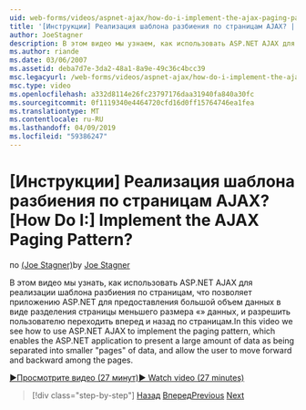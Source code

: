 ```yaml
---
uid: web-forms/videos/aspnet-ajax/how-do-i-implement-the-ajax-paging-pattern
title: '[Инструкции] Реализация шаблона разбиения по страницам AJAX? | Документы Майкрософт'
author: JoeStagner
description: В этом видео мы узнаем, как использовать ASP.NET AJAX для реализации шаблона разбиения по страницам, что позволяет приложению ASP.NET для предоставления большой объем данных в виде bein...
ms.author: riande
ms.date: 03/06/2007
ms.assetid: deba7d7e-3da2-48a1-8a9e-49c36c4bcc39
msc.legacyurl: /web-forms/videos/aspnet-ajax/how-do-i-implement-the-ajax-paging-pattern
msc.type: video
ms.openlocfilehash: a332d8114e26fc23797176daa31940fa840a30fc
ms.sourcegitcommit: 0f1119340e4464720cfd16d0ff15764746ea1fea
ms.translationtype: MT
ms.contentlocale: ru-RU
ms.lasthandoff: 04/09/2019
ms.locfileid: "59386247"
---
```

# <a name="how-do-i-implement-the-ajax-paging-pattern"></a><span data-ttu-id="7f4f8-104">[Инструкции] Реализация шаблона разбиения по страницам AJAX?</span><span class="sxs-lookup"><span data-stu-id="7f4f8-104">[How Do I:] Implement the AJAX Paging Pattern?</span></span>

<span data-ttu-id="7f4f8-105">по [(Joe Stagner)](https://github.com/JoeStagner)</span><span class="sxs-lookup"><span data-stu-id="7f4f8-105">by [Joe Stagner](https://github.com/JoeStagner)</span></span>

<span data-ttu-id="7f4f8-106">В этом видео мы узнать, как использовать ASP.NET AJAX для реализации шаблона разбиения по страницам, что позволяет приложению ASP.NET для предоставления большой объем данных в виде разделения страницы меньшего размера «» данных, и разрешить пользователю переходить вперед и назад по страницам.</span><span class="sxs-lookup"><span data-stu-id="7f4f8-106">In this video we see how to use ASP.NET AJAX to implement the paging pattern, which enables the ASP.NET application to present a large amount of data as being separated into smaller "pages" of data, and allow the user to move forward and backward among the pages.</span></span>

[<span data-ttu-id="7f4f8-107">&#9654;Просмотрите видео (27 минут)</span><span class="sxs-lookup"><span data-stu-id="7f4f8-107">&#9654; Watch video (27 minutes)</span></span>](https://channel9.msdn.com/Blogs/ASP-NET-Site-Videos/how-do-i-implement-the-ajax-paging-pattern)

> [!div class="step-by-step"]
> <span data-ttu-id="7f4f8-108">[Назад](how-do-i-implement-the-predictive-fetch-pattern-for-ajax.md)
> [Вперед](how-do-i-implement-the-ajax-incremental-page-display-pattern.md)</span><span class="sxs-lookup"><span data-stu-id="7f4f8-108">[Previous](how-do-i-implement-the-predictive-fetch-pattern-for-ajax.md)
[Next](how-do-i-implement-the-ajax-incremental-page-display-pattern.md)</span></span>
